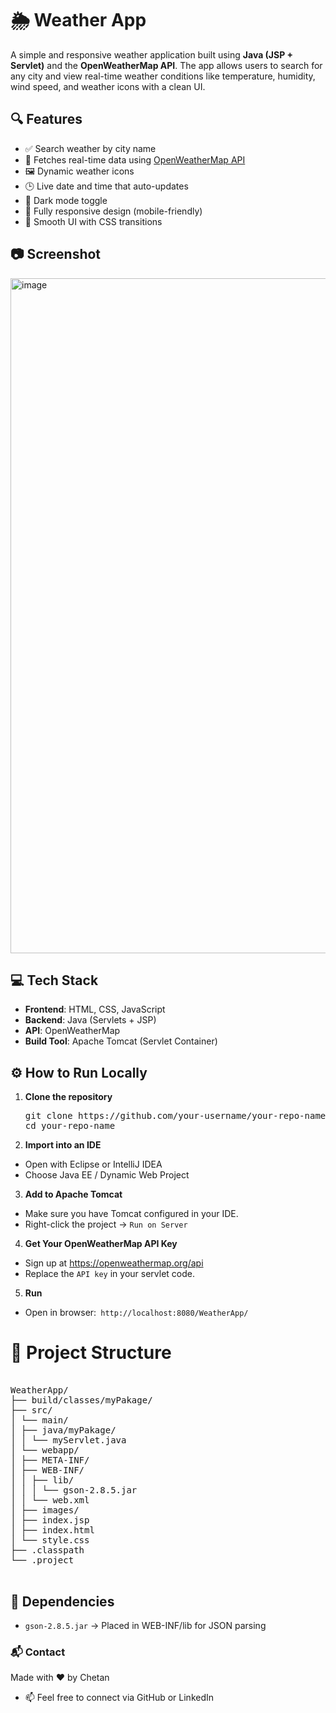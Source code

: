 # 🌦️ Weather App

A simple and responsive weather application built using **Java (JSP + Servlet)** and the **OpenWeatherMap API**. The app allows users to search for any city and view real-time weather conditions like temperature, humidity, wind speed, and weather icons with a clean UI.

## 🔍 Features

- ✅ Search weather by city name
- 📡 Fetches real-time data using [OpenWeatherMap API](https://openweathermap.org/)
- 🖼️ Dynamic weather icons
- 🕒 Live date and time that auto-updates
- 🌙 Dark mode toggle
- 📱 Fully responsive design (mobile-friendly)
- 🎨 Smooth UI with CSS transitions

## 📷 Screenshot
<img width="1920" height="1080" alt="image" src="https://github.com/user-attachments/assets/b4adae1d-6c7f-447d-b90f-00a6ac63a00a" />



## 💻 Tech Stack

- **Frontend**: HTML, CSS, JavaScript
- **Backend**: Java (Servlets + JSP)
- **API**: OpenWeatherMap
- **Build Tool**: Apache Tomcat (Servlet Container)

## ⚙️ How to Run Locally

1. **Clone the repository**
   <pre>
   git clone https://github.com/your-username/your-repo-name.git
   cd your-repo-name
   </pre>
2. **Import into an IDE**
- Open with Eclipse or IntelliJ IDEA
- Choose Java EE / Dynamic Web Project
  
3. **Add to Apache Tomcat**
- Make sure you have Tomcat configured in your IDE.
- Right-click the project → ``Run on Server``

4. **Get Your OpenWeatherMap API Key**
- Sign up at https://openweathermap.org/api
- Replace the ``API key`` in your servlet code.

5. **Run**
- Open in browser:`` http://localhost:8080/WeatherApp/``

# 📁 Project Structure
<pre>
  
WeatherApp/
├── build/classes/myPakage/
├── src/
│ └── main/
│ ├── java/myPakage/
│ │ └── myServlet.java
│ └── webapp/
│ ├── META-INF/
│ ├── WEB-INF/
│ │ ├── lib/
│ │ │ └── gson-2.8.5.jar
│ │ └── web.xml
│ ├── images/
│ ├── index.jsp
│ ├── index.html
│ └── style.css
├── .classpath
└── .project

</pre>

## 🔐 Dependencies
- ```gson-2.8.5.jar``` → Placed in WEB-INF/lib for JSON parsing

### 📬 Contact
Made with ❤️ by Chetan
- 📫 Feel free to connect via GitHub or LinkedIn


